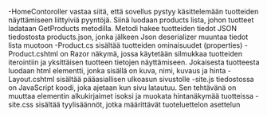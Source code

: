 -HomeContoroller vastaa siitä, että sovellus pystyy käsittelemään tuotteiden näyttämiseen liittyiviä pyyntöjä. Siinä luodaan products lista, johon tuotteet ladataan GetProducts metodilla. Metodi hakee tuotteiden tiedot JSON tiedostosta products.json, jonka jälkeen Json deserializer muuntaa tiedot lista muotoon
-Product.cs sisältää tuotteiden ominaisuudet (properties) 
-Product.cshtml on Razor näkymä, jossa käytetään silmukkaa tuotteiden iterointiin ja yksittäisen tuotteen tietojen näyttämiseen. Jokaisesta tuotteesta luodaan html elementti, jonka sisällä on kuva, nimi, kuvaus ja hinta
-Layout.cshtml sisältää pääasiallisen ulkoasun sivustolle
-site.js tiedostossa on JavaScript koodi, joka ajetaan kun sivu latautuu. Sen tehtävänä on muuttaa elementin alkukirjaimet isoksi ja muokata hintanäkymää tuotteissa
-site.css sisältää tyylisäännöt, jotka määrittävät tuoteluettelon asettelun
